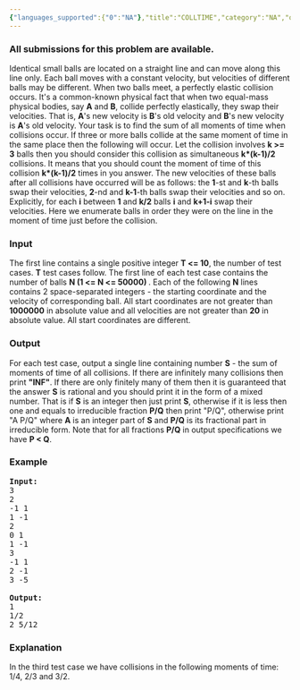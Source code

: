 ```yaml
---
{"languages_supported":{"0":"NA"},"title":"COLLTIME","category":"NA","old_version":true,"problem_code":"COLLTIME","tags":{"0":"NA"},"layout":"problem"}
---
```


<h3> All submissions for this problem are available. </h3><p>Identical small balls are located on a straight line and can move along this line only. Each ball moves with a constant velocity, but velocities of different balls may be different. When two balls meet, a perfectly elastic collision occurs. It's a common-known physical fact that when two equal-mass physical bodies, say <b>A</b> and <b>B</b>, collide perfectly elastically, they swap their velocities. That is, <b>A</b>'s new velocity is <b>B</b>'s old velocity and <b>B</b>'s new velocity is <b>A</b>'s old velocity. Your task is to find the sum of all moments of time when collisions occur. If three or more balls collide at the same moment of time in the same place then the following will occur. Let the collision involves <b>k &gt;= 3</b> balls then you should consider this collision as simultaneous <b>k*(k-1)/2</b> collisions. It means that you should count the moment of time of this collision <b>k*(k-1)/2</b> times in you answer. The new velocities of these balls after all collisions have occurred will be as follows: the <b>1</b>-st and <b>k</b>-th balls swap their velocities, <b>2</b>-nd and <b>k-1</b>-th balls swap their velocities and so on. Explicitly, for each <b>i</b> between <b>1</b> and <b>k/2</b> balls <b>i</b> and <b>k+1-i</b> swap their velocities. Here we enumerate balls in order they were on the line in the moment of time just before the collision.</p>
<h3>Input</h3>
<p>The first line contains a single positive integer <b>T &lt;= 10</b>, the number of test cases. <b>T</b> test cases follow. The first line of each test case contains the number of balls <b>N (1 &lt;= N &lt;= 50000) </b>. Each of the following <b>N</b> lines contains 2 space-separated integers - the starting coordinate and the velocity of corresponding ball. All start coordinates are not greater than <b>1000000</b> in absolute value and all velocities are not greater than <b>20</b> in absolute value. All start coordinates are different.</p>
<h3>Output</h3>
<p>For each test case, output a single line containing number <b>S</b> - the sum of moments of time of all collisions. If there are infinitely many collisions then print <b>"INF"</b>. If there are only finitely many of them then it is guaranteed that the answer <b>S</b> is rational and you should print it in the form of a mixed number. That is if <b>S</b> is an integer then just print <b>S</b>, otherwise if it is less then one and equals to irreducible fraction <b>P/Q</b> then print "P/Q", otherwise print "A P/Q" where <b>A</b> is an integer part of <b>S</b> and <b>P/Q</b> is its fractional part in irreducible form. Note that for all fractions <b>P/Q</b> in output specifications we have <b>P &lt; Q</b>.</p>
<h3>Example</h3>
<pre><b>Input:</b><br />3<br />2<br />-1 1<br />1 -1<br />2<br />0 1<br />1 -1<br />3<br />-1 1<br />2 -1<br />3 -5<br /><br /><b>Output:</b><br />1<br />1/2<br />2 5/12<br /></pre>
<h3>Explanation</h3>
<p>In the third test case we have collisions in the following moments of time: 1/4, 2/3 and 3/2.</p>    